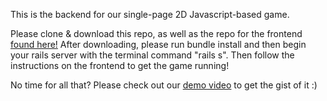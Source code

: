 This is the backend for our single-page 2D Javascript-based game. 

Please clone & download this repo, as well as the repo for the frontend [found here!](https://github.com/Emurtzle/One_Page_RPG_Frontend) After downloading, please run bundle install and then begin your rails server with the terminal command "rails s". Then follow the instructions on the frontend to get the game running!

No time for all that? Please check out our [demo video](https://youtu.be/KkO_6orX0ow) to get the gist of it :)